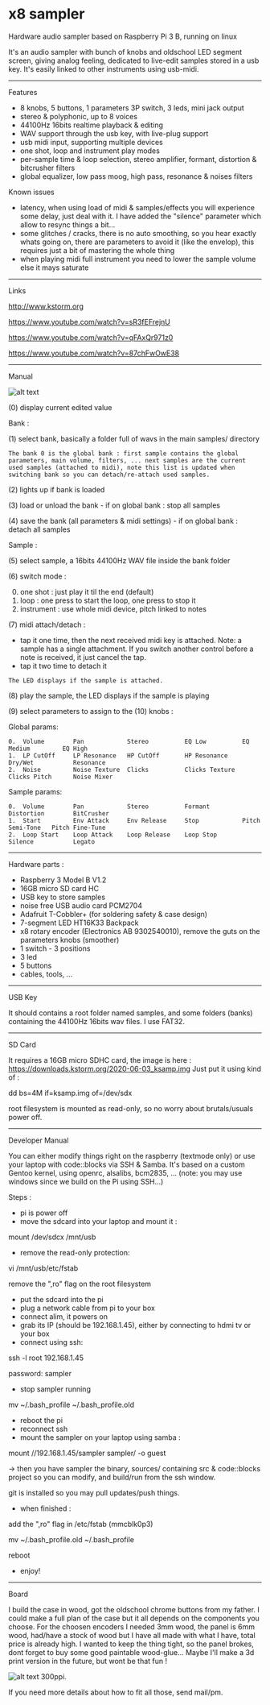 # x8 sampler
Hardware audio sampler based on Raspberry Pi 3 B, running on linux

It's an audio sampler with bunch of knobs and oldschool LED segment screen, giving analog feeling, dedicated to live-edit samples stored in a usb key. It's easily linked to other instruments using usb-midi.

-----------------------------------

Features

- 8 knobs, 5 buttons, 1 parameters 3P switch, 3 leds, mini jack output
- stereo & polyphonic, up to 8 voices
- 44100Hz 16bits realtime playback & editing
- WAV support through the usb key, with live-plug support
- usb midi input, supporting multiple devices
- one shot, loop and instrument play modes
- per-sample time & loop selection, stereo amplifier, formant, distortion & bitcrusher filters
- global equalizer, low pass moog, high pass, resonance & noises filters


Known issues

- latency, when using load of midi & samples/effects you will experience some delay, just deal with it. I have added the "silence" parameter which allow to resync things a bit...
- some glitches / cracks, there is no auto smoothing, so you hear exactly whats going on, there are parameters to avoid it (like the envelop), this requires just a bit of mastering the whole thing
- when playing midi full instrument you need to lower the sample volume else it mays saturate

-----------------------------------

Links

http://www.kstorm.org

https://www.youtube.com/watch?v=sR3fEFrejnU

https://www.youtube.com/watch?v=qFAxQr971z0

https://www.youtube.com/watch?v=87chFwOwE38

-----------------------------------

Manual


![alt text](https://raw.githubusercontent.com/skarab/raspberry-sampler/master/schema.png)

(0) display current edited value

Bank :

(1) select bank, basically a folder full of wavs in the main samples/ directory

    The bank 0 is the global bank : first sample contains the global parameters, main volume, filters, ... next samples are the current used samples (attached to midi), note this list is updated when switching bank so you can detach/re-attach used samples.

(2) lights up if bank is loaded

(3) load or unload the bank - if on global bank : stop all samples

(4) save the bank (all parameters & midi settings) - if on global bank : detach all samples


Sample :

(5) select sample, a 16bits 44100Hz WAV file inside the bank folder

(6) switch mode :

   0. one shot   : just play it til the end (default)
   1. loop       : one press to start the loop, one press to stop it
   2. instrument : use whole midi device, pitch linked to notes

(7) midi attach/detach :
   - tap it one time, then the next received midi key is attached.
     Note: a sample has a single attachment.
     If you switch another control before a note is received, it just cancel the tap.
   - tap it two time to detach it

    The LED displays if the sample is attached.

(8) play the sample, the LED displays if the sample is playing

(9) select parameters to assign to the (10) knobs :

 Global params:

    0.  Volume        Pan            Stereo          EQ Low          EQ Medium         EQ High
    1.  LP CutOff     LP Resonance   HP CutOff       HP Resonance    Dry/Wet           Resonance
    2.  Noise         Noise Texture  Clicks          Clicks Texture  Clicks Pitch      Noise Mixer

 Sample params:

    0.  Volume        Pan            Stereo          Formant         Distortion        BitCrusher
    1.  Start         Env Attack     Env Release     Stop            Pitch Semi-Tone   Pitch Fine-Tune
    2.  Loop Start    Loop Attack    Loop Release    Loop Stop       Silence           Legato


-----------------------------------

Hardware parts :
 - Raspberry 3 Model B V1.2
 - 16GB micro SD card HC
 - USB key to store samples
 - noise free USB audio card PCM2704
 - Adafruit T-Cobbler+ (for soldering safety & case design)
 - 7-segment LED HT16K33 Backpack
 - x8 rotary encoder (Electronics AB 9302540010), remove the guts on the parameters knobs (smoother)
 - 1 switch - 3 positions
 - 3 led
 - 5 buttons
 - cables, tools, ...

-----------------------------------

USB Key

It should contains a root folder named samples, and some folders (banks) containing the 44100Hz 16bits wav files.
I use FAT32.

-----------------------------------

SD Card

It requires a 16GB micro SDHC card, the image is here : https://downloads.kstorm.org/2020-06-03_ksamp.img
Just put it using kind of :

dd bs=4M if=ksamp.img of=/dev/sdx

root filesystem is mounted as read-only, so no worry about brutals/usuals power off.

-----------------------------------

Developer Manual

You can either modify things right on the raspberry (textmode only) or use your laptop with code::blocks via SSH & Samba.
It's based on a custom Gentoo kernel, using openrc, alsalibs, bcm2835, ...
(note: you may use windows since we build on the Pi using SSH...)

Steps :

 - pi is power off
 - move the sdcard into your laptop and mount it :
 
 mount /dev/sdcx /mnt/usb
 
 - remove the read-only protection:
 
 vi /mnt/usb/etc/fstab

 remove the ",ro" flag on the root filesystem
 
 - put the sdcard into the pi
 - plug a network cable from pi to your box
 - connect alim, it powers on
 - grab its IP (should be 192.168.1.45), either by connecting to hdmi tv or your box
 - connect using ssh: 

 ssh -l root 192.168.1.45
 
 password: sampler
 
 - stop sampler running

 mv ~/.bash_profile ~/.bash_profile.old
 
 - reboot the pi
 - reconnect ssh
 - mount the sampler on your laptop using samba :

 mount //192.168.1.45/sampler sampler/ -o guest

-> then you have sampler the binary, sources/ containing src & code::blocks project so you can modify, and build/run from the ssh window.

git is installed so you may pull updates/push things.

 - when finished :

 add the ",ro" flag in /etc/fstab (mmcblk0p3)
 
 mv ~/.bash_profile.old ~/.bash_profile
 
 reboot

 - enjoy!

-----------------------------------
Board

I build the case in wood, got the oldschool chrome buttons from my father. I could make a full plan of the case but it all depends on the components you choose. For the choosen encoders I needed 3mm wood, the panel is 6mm wood, had/have a stock of wood but I have all made with what I have, total price is already high. I wanted to keep the thing tight, so the panel brokes, dont forget to buy some good paintable wood-glue...
Maybe I'll make a 3d print version in the future, but wont be that fun !

![alt text](https://raw.githubusercontent.com/skarab/raspberry-sampler/master/board.png)
300ppi.

If you need more details about how to fit all those, send mail/pm.
